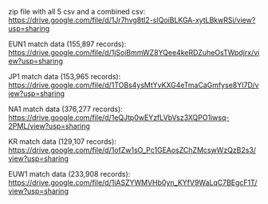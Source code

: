 zip file with all 5 csv and a combined csv: https://drive.google.com/file/d/1Jr7hvg8tI2-sIQoiBLKGA-xytLBkwRSi/view?usp=sharing

EUN1 match data (155,897 records): https://drive.google.com/file/d/1jSoiBmmWZ8YQee4keRDZuheOsTWpdjrx/view?usp=sharing

JP1 match data (153,965 records): https://drive.google.com/file/d/1TOBs4ysMtYvKXG4eTmaCaGmfyse8YI7D/view?usp=sharing

NA1 match data (376,277 records): https://drive.google.com/file/d/1eQJtp0wEYzfLVbVsz3XQPO1iwsq-2PML/view?usp=sharing

KR match data (129,107 records): https://drive.google.com/file/d/1ofZw1sO_Pc1GEAosZChZMcswWzQzB2s3/view?usp=sharing

EUW1 match data (233,908 records): https://drive.google.com/file/d/1iASZYWMVHb0yn_KYfV9WaLqC7BEgcF1T/view?usp=sharing
